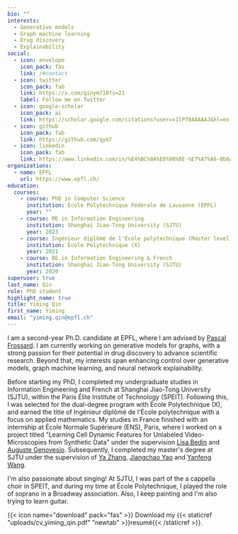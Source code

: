 ```yaml
---
bio: ""
interests:
  - Generative models
  - Graph machine learning
  - Drug discovery
  - Explainability
social:
  - icon: envelope
    icon_pack: fas
    link: /#contact
  - icon: twitter
    icon_pack: fab
    link: https://x.com/qinym710?s=21
    label: Follow me on Twitter
  - icon: google-scholar
    icon_pack: ai
    link: https://scholar.google.com/citations?user=x1lP78AAAAAJ&hl=en
  - icon: github
    icon_pack: fab
    link: https://github.com/qym7
  - icon: linkedin
    icon_pack: fab
    link: https://www.linkedin.com/in/%E4%BC%8A%E6%98%8E-%E7%A7%A6-0b8a7a199/?locale=en_US
organizations:
  - name: EPFL
    url: https://www.epfl.ch/
education:
  courses:
    - course: PhD in Computer Science
      institution: École Polytechnique Fédérale de Lausanne (EPFL)
      year: ""
    - course: ME in Information Engineering
      institution: Shanghai Jiao-Tong University (SJTU)
      year: 2023
    - course: Ingénieur diplômé de l'École polytechnique (Master level)
      institution: École Polytechnique (X)
      year: 2021
    - course: BE in Information Engineering & French
      institution: Shanghai Jiao-Tong University (SJTU)
      year: 2020
superuser: true
last_name: Qin
role: PhD student
highlight_name: true
title: Yiming Qin
first_name: Yiming
email: "yiming.qin@epfl.ch"
---
```

I am a second-year Ph.D. candidate at EPFL, where I am advised by [Pascal Frossard](https://www.epfl.ch/labs/lts4/people/people-current/frossard/).
I am currently working on generative models for graphs, with a strong passion for their potential in drug discovery to advance scientific research.
Beyond that, my interests span enhancing control over generative models, graph machine learning, and neural network explainability.

Before starting my PhD, I completed my undergraduate studies in Information Engineering and French at Shanghai Jiao-Tong University (SJTU), within the Paris Élite Institute of Technology (SPEIT). Following this, I was selected for the dual-degree program with École Polytechnique (X), and earned the title of Ingénieur diplômé de l'École polytechnique with a focus on applied mathematics. My studies in France finished with an internship at École Normale Supérieure (ENS), Paris, where I worked on a project titled "Learning Cell Dynamic Features for Unlabeled Video-Microscopies from Synthetic Data" under the supervision [Lisa Bedin](https://openreview.net/profile?id=~Lisa_Bedin2) and [Auguste Genovesio](https://scholar.google.fr/citations?user=hE2StEAAAAAJ&hl=en). Subsequently, I completed my master's degree at SJTU under the supervision of [Ya Zhang](https://scholar.google.com/citations?user=pbjw9sMAAAAJ&hl=en), [Jiangchao Yao](https://scholar.google.com/citations?user=w8oDh9QAAAAJ&hl=en) and [Yanfeng Wang](https://scholar.google.com/citations?user=x_sgJskAAAAJ&hl=en). 

I'm also passionate about singing! At SJTU, I was part of the a cappella choir in SPEIT, and during my time at École Polytechnique, I played the role of soprano in a Broadway association. Also, I keep painting and I'm also trying to learn guitar.

{{< icon name="download" pack="fas" >}} Download my {{< staticref "uploads/cv_yiming_qin.pdf" "newtab" >}}resumé{{< /staticref >}}.
